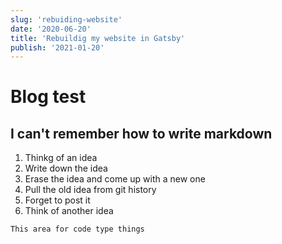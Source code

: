 ```yaml
---
slug: 'rebuiding-website'
date: '2020-06-20'
title: 'Rebuildig my website in Gatsby'
publish: '2021-01-20'
---
```


# Blog test

## I can't remember how to write markdown

1. Thinkg of an idea
1. Write down the idea
1. Erase the idea and come up with a new one
1. Pull the old idea from git history
1. Forget to post it
1. Think of another idea

```
This area for code type things
```

